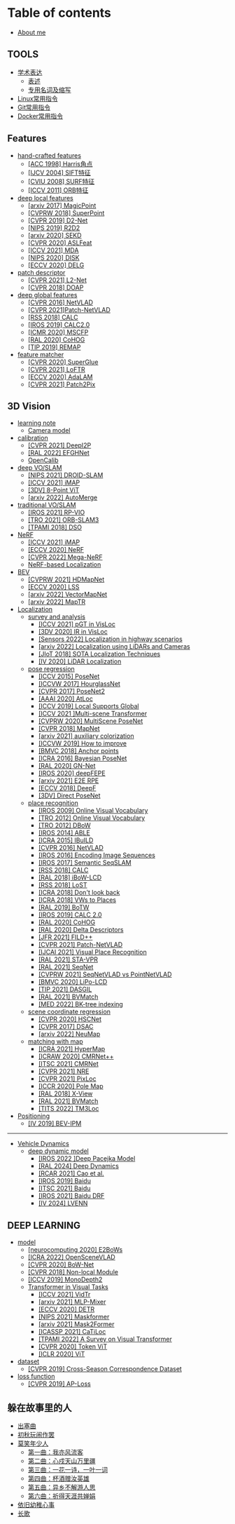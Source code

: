 # Table of contents

* [About me](README.md)

## TOOLS

* [学术表达](tools/xue-shu-biao-da/README.md)
  * [表述](tools/xue-shu-biao-da/biao-shu.md)
  * [专用名词及缩写](tools/xue-shu-biao-da/zhuan-yong-ming-ci-ji-suo-xie.md)
* [Linux常用指令](tools/linux-chang-yong-zhi-ling.md)
* [Git常用指令](tools/git-chang-yong-zhi-ling.md)
* [Docker常用指令](tools/docker-chang-yong-zhi-ling.md)

## Features

* [hand-crafted features](features/hand-crafted-features/README.md)
  * [\[ACC 1998\] Harris角点](features/hand-crafted-features/acc-1998-harris-jiao-dian.md)
  * [\[IJCV 2004\] SIFT特征](features/hand-crafted-features/ijcv-2004-sift-te-zheng.md)
  * [\[CVIU 2008\] SURF特征](features/hand-crafted-features/cviu-2008-surf-te-zheng.md)
  * [\[ICCV 2011\] ORB特征](features/hand-crafted-features/iccv-2011-orb-te-zheng.md)
* [deep local features](features/deep-local-features/README.md)
  * [\[arxiv 2017\] MagicPoint](features/deep-local-features/arxiv-2017-magicpoint.md)
  * [\[CVPRW 2018\] SuperPoint](features/deep-local-features/cvprw-2018-superpoint.md)
  * [\[CVPR 2019\] D2-Net](features/deep-local-features/cvpr-2019-d2-net.md)
  * [\[NIPS 2019\] R2D2](features/deep-local-features/nips-2019-r2d2.md)
  * [\[arxiv 2020\] SEKD](features/deep-local-features/arxiv-2020-sekd.md)
  * [\[CVPR 2020\] ASLFeat](features/deep-local-features/cvpr-2020-aslfeat.md)
  * [\[ICCV 2021\] MDA](features/deep-local-features/iccv-2021-mda.md)
  * [\[NIPS 2020\] DISK](features/deep-local-features/nips-2020-disk.md)
  * [\[ECCV 2020\] DELG](features/deep-local-features/eccv-2020-delg.md)
* [patch descriptor](features/patch-descriptor/README.md)
  * [\[CVPR 2021\] L2-Net](features/patch-descriptor/cvpr-2021-l2-net.md)
  * [\[CVPR 2018\] DOAP](features/patch-descriptor/cvpr-2018-doap.md)
* [deep global features](features/deep-global-features/README.md)
  * [\[CVPR 2016\] NetVLAD](features/deep-global-features/cvpr-2016-netvlad.md)
  * [\[CVPR 2021\]Patch-NetVLAD](features/deep-global-features/cvpr-2021-patch-netvlad.md)
  * [\[RSS 2018\] CALC](features/deep-global-features/rss-2018-calc.md)
  * [\[IROS 2019\] CALC2.0](features/deep-global-features/iros-2019-calc2.0.md)
  * [\[ICMR 2020\] MSCFP](features/deep-global-features/icmr-2020-mscfp.md)
  * [\[RAL 2020\] CoHOG](features/deep-global-features/ral-2020-cohog.md)
  * [\[TIP 2019\] REMAP](features/deep-global-features/tip-2019-remap.md)
* [feature matcher](features/feature-matcher/README.md)
  * [\[CVPR 2020\] SuperGlue](features/feature-matcher/cvpr-2020-superglue.md)
  * [\[CVPR 2021\] LoFTR](features/feature-matcher/cvpr-2021-loftr.md)
  * [\[ECCV 2020\] AdaLAM](features/feature-matcher/eccv-2020-adalam.md)
  * [\[CVPR 2021\] Patch2Pix](features/feature-matcher/cvpr-2021-patch2pix.md)

## 3D Vision

* [learning note](3d-vision/learning-note/README.md)
  * [Camera model](3d-vision/learning-note/camera-model.md)
* [calibration](3d-vision/calibration/README.md)
  * [\[CVPR 2021\] DeepI2P](3d-vision/calibration/cvpr-2021-deepi2p.md)
  * [\[RAL 2022\] EFGHNet](3d-vision/calibration/ral-2022-efghnet.md)
  * [OpenCalib](3d-vision/calibration/opencalib.md)
* [deep VO/SLAM](3d-vision/deep-vo-slam/README.md)
  * [\[NIPS 2021\] DROID-SLAM](3d-vision/deep-vo-slam/nips-2021-droid-slam.md)
  * [\[ICCV 2021\] iMAP](3d-vision/deep-vo-slam/iccv-2021-imap.md)
  * [\[3DV\] 8-Point ViT](3d-vision/deep-vo-slam/3dv-8-point-vit.md)
  * [\[arxiv 2022\] AutoMerge](3d-vision/deep-vo-slam/arxiv-2022-automerge.md)
* [traditional VO/SLAM](3d-vision/traditional-vo-slam/README.md)
  * [\[IROS 2021\] RP-VIO](3d-vision/traditional-vo-slam/iros-2021-rp-vio.md)
  * [\[TRO 2021\] ORB-SLAM3](3d-vision/traditional-vo-slam/tro-2021-orb-slam3.md)
  * [\[TPAMI 2018\] DSO](3d-vision/traditional-vo-slam/tpami-2018-dso.md)
* [NeRF](3d-vision/nerf/README.md)
  * [\[ICCV 2021\] iMAP](3d-vision/nerf/iccv-2021-imap.md)
  * [\[ECCV 2020\] NeRF](3d-vision/nerf/eccv-2020-nerf.md)
  * [\[CVPR 2022\] Mega-NeRF](3d-vision/nerf/cvpr-2022-mega-nerf.md)
  * [NeRF-based Localization](3d-vision/nerf/nerf-based-localization.md)
* [BEV](3d-vision/bev/README.md)
  * [\[CVPRW 2021\] HDMapNet](3d-vision/bev/cvprw-2021-hdmapnet.md)
  * [\[ECCV 2020\] LSS](3d-vision/bev/eccv-2020-lss.md)
  * [\[arxiv 2022\] VectorMapNet](3d-vision/bev/arxiv-2022-vectormapnet.md)
  * [\[arxiv 2022\] MapTR](3d-vision/bev/arxiv-2022-maptr.md)
* [Localization](3d-vision/localization/README.md)
  * [survey and analysis](3d-vision/localization/survey-and-analysis/README.md)
    * [\[ICCV 2021\] pGT in VisLoc](3d-vision/localization/survey-and-analysis/iccv-2021-pgt-in-visloc.md)
    * [\[3DV 2020\] IR in VisLoc](3d-vision/localization/survey-and-analysis/3dv-2020-ir-in-visloc.md)
    * [\[Sensors 2022\] Localization in highway scenarios](3d-vision/localization/survey-and-analysis/sensors-2022-localization-in-highway-scenarios.md)
    * [\[arxiv 2022\] Localization using LiDARs and Cameras](3d-vision/localization/survey-and-analysis/arxiv-2022-localization-using-lidars-and-cameras.md)
    * [\[JIoT 2018\] SOTA Localization Techniques](3d-vision/localization/survey-and-analysis/jiot-2018-sota-localization-techniques.md)
    * [\[IV 2020\] LiDAR Localization](3d-vision/localization/survey-and-analysis/iv-2020-lidar-localization.md)
  * [pose regression](3d-vision/localization/pose-regression/README.md)
    * [\[ICCV 2015\] PoseNet](3d-vision/localization/pose-regression/iccv-2015-posenet.md)
    * [\[ICCVW 2017\] HourglassNet](3d-vision/localization/pose-regression/iccvw-2017-hourglassnet.md)
    * [\[CVPR 2017\] PoseNet2](3d-vision/localization/pose-regression/cvpr-2017-posenet2.md)
    * [\[AAAI 2020\] AtLoc](3d-vision/localization/pose-regression/aaai-2020-atloc.md)
    * [\[ICCV 2019\] Local Supports Global](3d-vision/localization/pose-regression/iccv-2019-local-supports-global.md)
    * [\[ICCV 2021 \]Multi-scene Transformer](3d-vision/localization/pose-regression/iccv-2021-multi-scene-transformer.md)
    * [\[CVPRW 2020\] MultiScene PoseNet](3d-vision/localization/pose-regression/cvprw-2020-multiscene-posenet.md)
    * [\[CVPR 2018\] MapNet](3d-vision/localization/pose-regression/cvpr-2018-mapnet.md)
    * [\[arxiv 2021\] auxiliary colorization](3d-vision/localization/pose-regression/arxiv-2021-auxiliary-colorization.md)
    * [\[ICCVW 2019\] How to improve](3d-vision/localization/pose-regression/iccvw-2019-how-to-improve.md)
    * [\[BMVC 2018\] Anchor points](3d-vision/localization/pose-regression/bmvc-2018-anchor-points.md)
    * [\[ICRA 2016\] Bayesian PoseNet](3d-vision/localization/pose-regression/icra-2016-bayesian-posenet.md)
    * [\[RAL 2020\] GN-Net](3d-vision/localization/pose-regression/ral-2020-gn-net.md)
    * [\[IROS 2020\] deepFEPE](3d-vision/localization/pose-regression/iros-2020-deepfepe.md)
    * [\[arxiv 2021\] E2E RPE](3d-vision/localization/pose-regression/arxiv-2021-e2e-rpe.md)
    * [\[ECCV 2018\] DeepF](3d-vision/localization/pose-regression/eccv-2018-deepf.md)
    * [\[3DV\] Direct PoseNet](3d-vision/localization/pose-regression/3dv-direct-posenet.md)
  * [place recognition](3d-vision/localization/place-recognition/README.md)
    * [\[IROS 2009\] Online Visual Vocabulary](3d-vision/localization/place-recognition/iros-2009-online-visual-vocabulary.md)
    * [\[TRO 2012\] Online Visual Vocabulary](3d-vision/localization/place-recognition/tro-2012-online-visual-vocabulary.md)
    * [\[TRO 2012\] DBoW](3d-vision/localization/place-recognition/tro-2012-dbow.md)
    * [\[IROS 2014\] ABLE](3d-vision/localization/place-recognition/iros-2014-able.md)
    * [\[ICRA 2015\] IBuILD](3d-vision/localization/place-recognition/icra-2015-ibuild.md)
    * [\[CVPR 2016\] NetVLAD](3d-vision/localization/place-recognition/cvpr-2016-netvlad.md)
    * [\[IROS 2016\] Encoding Image Sequences](3d-vision/localization/place-recognition/iros-2016-encoding-image-sequences.md)
    * [\[IROS 2017\] Semantic SeqSLAM](3d-vision/localization/place-recognition/iros-2017-semantic-seqslam.md)
    * [\[RSS 2018\] CALC](3d-vision/localization/place-recognition/rss-2018-calc.md)
    * [\[RAL 2018\] iBoW-LCD](3d-vision/localization/place-recognition/ral-2018-ibow-lcd.md)
    * [\[RSS 2018\] LoST](3d-vision/localization/place-recognition/rss-2018-lost.md)
    * [\[ICRA 2018\] Don't look back](3d-vision/localization/place-recognition/icra-2018-dont-look-back.md)
    * [\[ICRA 2018\] VWs to Places](3d-vision/localization/place-recognition/icra-2018-vws-to-places.md)
    * [\[RAL 2019\] BoTW](3d-vision/localization/place-recognition/ral-2019-botw.md)
    * [\[IROS 2019\] CALC 2.0](3d-vision/localization/place-recognition/iros-2019-calc-2.0.md)
    * [\[RAL 2020\] CoHOG](3d-vision/localization/place-recognition/ral-2020-cohog.md)
    * [\[RAL 2020\] Delta Descriptors](3d-vision/localization/place-recognition/ral-2020-delta-descriptors.md)
    * [\[JFR 2021\] FILD++](3d-vision/localization/place-recognition/jfr-2021-fild++.md)
    * [\[CVPR 2021\] Patch-NetVLAD](3d-vision/localization/place-recognition/cvpr-2021-patch-netvlad.md)
    * [\[IJCAI 2021\] Visual Place Recognition](3d-vision/localization/place-recognition/ijcai-2021-visual-place-recognition.md)
    * [\[RAL 2021\] STA-VPR](3d-vision/localization/place-recognition/ral-2021-sta-vpr.md)
    * [\[RAL 2021\] SeqNet](3d-vision/localization/place-recognition/ral-2021-seqnet.md)
    * [\[CVPRW 2021\] SeqNetVLAD vs PointNetVLAD](3d-vision/localization/place-recognition/cvprw-2021-seqnetvlad-vs-pointnetvlad.md)
    * [\[BMVC 2020\] LiPo-LCD](3d-vision/localization/place-recognition/bmvc-2020-lipo-lcd.md)
    * [\[TIP 2021\] DASGIL](3d-vision/localization/place-recognition/tip-2021-dasgil.md)
    * [\[RAL 2021\] BVMatch](3d-vision/localization/place-recognition/ral-2021-bvmatch.md)
    * [\[MED 2022\] BK-tree indexing](3d-vision/localization/place-recognition/med-2022-bk-tree-indexing.md)
  * [scene coordinate regression](3d-vision/localization/scene-coordinate-regression/README.md)
    * [\[CVPR 2020\] HSCNet](3d-vision/localization/scene-coordinate-regression/cvpr-2020-hscnet.md)
    * [\[CVPR 2017\] DSAC](3d-vision/localization/scene-coordinate-regression/cvpr-2017-dsac.md)
    * [\[arxiv 2022\] NeuMap](3d-vision/localization/scene-coordinate-regression/arxiv-2022-neumap.md)
  * [matching with map](3d-vision/localization/matching-with-map/README.md)
    * [\[ICRA 2021\] HyperMap](3d-vision/localization/matching-with-map/icra-2021-hypermap.md)
    * [\[ICRAW 2020\] CMRNet++](3d-vision/localization/matching-with-map/icraw-2020-cmrnet++.md)
    * [\[ITSC 2021\] CMRNet](3d-vision/localization/matching-with-map/itsc-2021-cmrnet.md)
    * [\[CVPR 2021\] NRE](3d-vision/localization/matching-with-map/cvpr-2021-nre.md)
    * [\[CVPR 2021\] PixLoc](3d-vision/localization/matching-with-map/cvpr-2021-pixloc.md)
    * [\[ICCR 2020\] Pole Map](3d-vision/localization/matching-with-map/iccr-2020-pole-map.md)
    * [\[RAL 2018\] X-View](3d-vision/localization/matching-with-map/ral-2018-x-view.md)
    * [\[RAL 2021\] BVMatch](3d-vision/localization/matching-with-map/ral-2021-bvmatch.md)
    * [\[TITS 2022\] TM3Loc](3d-vision/localization/matching-with-map/tits-2022-tm3loc.md)
* [Positioning](3d-vision/positioning/README.md)
  * [\[IV 2019\] BEV-IPM](3d-vision/positioning/iv-2019-bev-ipm.md)

***

* [Vehicle Dynamics](vehicle-dynamics/README.md)
  * [deep dynamic model](vehicle-dynamics/deep-dynamic-model/README.md)
    * [\[IROS 2022 \]Deep Pacejka Model](vehicle-dynamics/deep-dynamic-model/iros-2022-deep-pacejka-model.md)
    * [\[RAL 2024\] Deep Dynamics](vehicle-dynamics/deep-dynamic-model/ral-2024-deep-dynamics.md)
    * [\[RCAR 2021\] Cao et al.](vehicle-dynamics/deep-dynamic-model/rcar-2021-cao-et-al..md)
    * [\[IROS 2019\] Baidu](vehicle-dynamics/deep-dynamic-model/iros-2019-baidu.md)
    * [\[ITSC 2021\] Baidu](vehicle-dynamics/deep-dynamic-model/itsc-2021-baidu.md)
    * [\[IROS 2021\] Baidu DRF](vehicle-dynamics/deep-dynamic-model/iros-2021-baidu-drf.md)
    * [\[IV 2024\] LVENN](vehicle-dynamics/deep-dynamic-model/iv-2024-lvenn.md)

## DEEP LEARNING

* [model](deep-learning/model/README.md)
  * [\[neurocomputing 2020\] E2BoWs](deep-learning/model/neurocomputing-2020-e2bows.md)
  * [\[ICRA 2022\] OpenSceneVLAD](deep-learning/model/icra-2022-openscenevlad.md)
  * [\[CVPR 2020\] BoW-Net](deep-learning/model/cvpr-2020-bow-net.md)
  * [\[CVPR 2018\] Non-local Module](deep-learning/model/cvpr-2018-non-local-module.md)
  * [\[ICCV 2019\] MonoDepth2](deep-learning/model/iccv-2019-monodepth2.md)
  * [Transformer in Visual Tasks](deep-learning/model/transformer-in-visual-tasks/README.md)
    * [\[ICCV 2021\] VidTr](deep-learning/model/transformer-in-visual-tasks/iccv-2021-vidtr.md)
    * [\[arxiv 2021\] MLP-Mixer](deep-learning/model/transformer-in-visual-tasks/arxiv-2021-mlp-mixer.md)
    * [\[ECCV 2020\] DETR](deep-learning/model/transformer-in-visual-tasks/eccv-2020-detr.md)
    * [\[NIPS 2021\] Maskformer](deep-learning/model/transformer-in-visual-tasks/nips-2021-maskformer.md)
    * [\[arxiv 2021\] Mask2Former](deep-learning/model/transformer-in-visual-tasks/arxiv-2021-mask2former.md)
    * [\[ICASSP 2021\] CaTiLoc](deep-learning/model/transformer-in-visual-tasks/icassp-2021-catiloc.md)
    * [\[TPAMI 2022\] A Survey on Visual Transformer](deep-learning/model/transformer-in-visual-tasks/tpami-2022-a-survey-on-visual-transformer.md)
    * [\[CVPR 2020\] Token ViT](deep-learning/model/transformer-in-visual-tasks/cvpr-2020-token-vit.md)
    * [\[ICLR 2020\] ViT](deep-learning/model/transformer-in-visual-tasks/iclr-2020-vit.md)
* [dataset](deep-learning/dataset/README.md)
  * [\[CVPR 2019\] Cross-Season Correspondence Dataset](deep-learning/dataset/cvpr-2019-cross-season-correspondence-dataset.md)
* [loss function](deep-learning/loss-function/README.md)
  * [\[CVPR 2019\] AP-Loss](deep-learning/loss-function/cvpr-2019-ap-loss.md)

## 躲在故事里的人

* [出塞曲](duo-zai-gu-shi-li-de-ren/chu-sai-qu.md)
* [初秋玩闹作罢](duo-zai-gu-shi-li-de-ren/chu-qiu-wan-nao-zuo-ba.md)
* [莫笑年少人](duo-zai-gu-shi-li-de-ren/mo-xiao-nian-shao-ren/README.md)
  * [第一曲：我亦风流客](duo-zai-gu-shi-li-de-ren/mo-xiao-nian-shao-ren/di-yi-qu-wo-yi-feng-liu-ke.md)
  * [第二曲：心戍天山万里疆](duo-zai-gu-shi-li-de-ren/mo-xiao-nian-shao-ren/di-er-qu-xin-shu-tian-shan-wan-li-jiang.md)
  * [第三曲：一花一诗，一叶一词](duo-zai-gu-shi-li-de-ren/mo-xiao-nian-shao-ren/di-san-qu-yi-hua-yi-shi-yi-ye-yi-ci.md)
  * [第四曲：杯酒赠汝英雄](duo-zai-gu-shi-li-de-ren/mo-xiao-nian-shao-ren/di-si-qu-bei-jiu-zeng-ru-ying-xiong.md)
  * [第五曲：异乡不解游人思](duo-zai-gu-shi-li-de-ren/mo-xiao-nian-shao-ren/di-wu-qu-yi-xiang-bu-jie-you-ren-si.md)
  * [第六曲：祈得天涯共婵娟](duo-zai-gu-shi-li-de-ren/mo-xiao-nian-shao-ren/di-liu-qu-qi-de-tian-ya-gong-chan-juan.md)
* [依旧幼稚心事](duo-zai-gu-shi-li-de-ren/yi-jiu-you-zhi-xin-shi.md)
* [长歌](duo-zai-gu-shi-li-de-ren/chang-ge.md)
